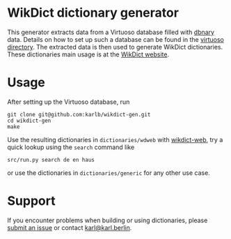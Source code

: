 # WikDict dictionary generator

This generator extracts data from a Virtuoso database filled with [dbnary]
data. Details on how to set up such a database can be found in the [virtuoso
directory](virtuoso). The extracted data is then used to generate WikDict
dictionaries. These dictionaries main usage is at the [WikDict
website][wikdict.com].

[dbnary]: http://kaiko.getalp.org/about-dbnary/
[wikdict.com]: http://www.wikdict.com

# Usage
  
After setting up the Virtuoso database, run

    git clone git@github.com:karlb/wikdict-gen.git
    cd wikdict-gen
    make

Use the resulting dictionaries in `dictionaries/wdweb` with [wikdict-web], try a quick lookup using the `search` command like

    src/run.py search de en haus

or use the dictionaries in `dictionaries/generic` for any other use case.

[wikdict-web]: https://github.com/karlb/wikdict-web

# Support

If you encounter problems when building or using dictionaries, please [submit an issue](https://github.com/karlb/wikdict-web/issues) or contact [karl@karl.berlin](mailto:karl@karl.berlin).
